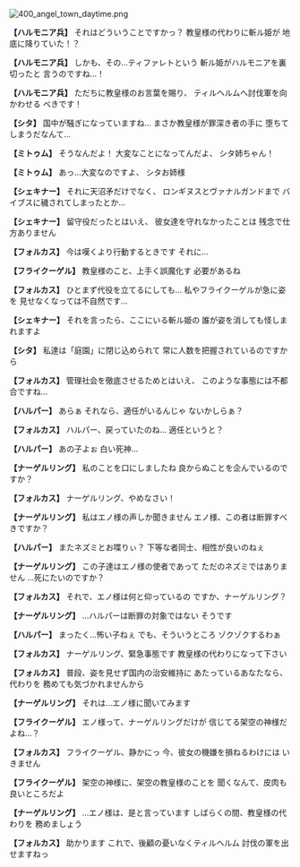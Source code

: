 
![400_angel_town_daytime.png](../images/backgrounds/400_angel_town_daytime.png)

**【ハルモニア兵】**
それはどういうことですかっ？
教皇様の代わりに斬ル姫が
地底に降りていた！？

**【ハルモニア兵】**
しかも、その…ティファレトという
斬ル姫がハルモニアを裏切ったと
言うのですね…！

**【ハルモニア兵】**
ただちに教皇様のお言葉を賜り、
ティルヘルムへ討伐軍を向かわせる
べきです！

**【シタ】**
国中が騒ぎになっていますね…
まさか教皇様が罪深き者の手に
堕ちてしまうだなんて…

**【ミトゥム】**
そうなんだよ！
大変なことになってんだよ、
シタ姉ちゃん！

**【ミトゥム】**
あっ…大変なのですよ、
シタお姉様

**【シェキナー】**
それに天沼矛だけでなく、
ロンギヌスとヴァナルガンドまで
バイブスに穢されてしまったとか…

**【シェキナー】**
留守役だったとはいえ、
彼女達を守れなかったことは
残念で仕方ありません

**【フォルカス】**
今は嘆くより行動するときです
それに…

**【フライクーゲル】**
教皇様のこと、上手く誤魔化す
必要があるね

**【フォルカス】**
ひとまず代役を立てるにしても…
私やフライクーゲルが急に姿を
見せなくなっては不自然です…

**【シェキナー】**
それを言ったら、ここにいる斬ル姫の
誰が姿を消しても怪しまれますよ

**【シタ】**
私達は「庭園」に閉じ込められて
常に人数を把握されているのですから

**【フォルカス】**
管理社会を徹底させるためとはいえ、
このような事態には不都合ですね…

**【ハルパー】**
あらぁ
それなら、適任がいるんじゃ
ないかしらぁ？

**【フォルカス】**
ハルパー、戻っていたのね…
適任というと？

**【ハルパー】**
あの子よぉ
白い死神…

**【ナーゲルリング】**
私のことを口にしましたね
良からぬことを企んでいるのですか？

**【フォルカス】**
ナーゲルリング、やめなさい！

**【ナーゲルリング】**
私はエノ様の声しか聞きません
エノ様、この者は断罪すべきですか？

**【ハルパー】**
またネズミとお喋りぃ？
下等な者同士、相性が良いのねぇ

**【ナーゲルリング】**
この子達はエノ様の使者であって
ただのネズミではありません
…死にたいのですか？

**【フォルカス】**
それで、エノ様は何と仰っているの
ですか、ナーゲルリング？

**【ナーゲルリング】**
…ハルパーは断罪の対象ではない
そうです

**【ハルパー】**
まったく…怖い子ねぇ
でも、そういうところ
ゾクゾクするわぁ

**【フォルカス】**
ナーゲルリング、緊急事態です
教皇様の代わりになって下さい

**【フォルカス】**
普段、姿を見せず国内の治安維持に
あたっているあなたなら、代わりを
務めても気づかれませんから

**【ナーゲルリング】**
それは…エノ様に聞いてみます

**【フライクーゲル】**
エノ様って、ナーゲルリングだけが
信じてる架空の神様だよね…？

**【フォルカス】**
フライクーゲル、静かにっ
今、彼女の機嫌を損ねるわけには
いきません

**【フライクーゲル】**
架空の神様に、架空の教皇様のことを
聞くなんて、皮肉も良いところだよ

**【ナーゲルリング】**
…エノ様は、是と言っています
しばらくの間、教皇様の代わりを
務めましょう

**【フォルカス】**
助かります
これで、後顧の憂いなくティルヘルム
討伐の軍を出せますねっ